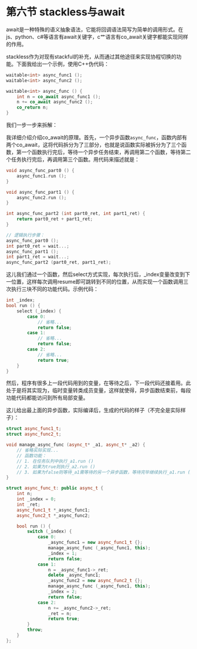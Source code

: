 # 第六节 stackless与await

await是一种特殊的语义抽象语法，它能将回调语法简写为简单的调用形式。在js、python、c#等语言有await关键字，c艹语言有co_await关键字都能实现同样的作用。

stackless作为对现有stackful的补充，从而通过其他途径来实现协程切换的功能。下面我给出一个示例，使用C++伪代码：

```cpp
waitable<int> async_func1 ();
waitable<int> async_func2 ();

waitable<int> async_func () {
    int n = co_await async_func1 ();
    n += co_await async_func2 ();
    co_return n;
}
```

我们一步一步来拆解：

我详细介绍介绍co_await的原理。首先，一个异步函数`async_func`，函数内部有两个co_await，这将代码拆分为了三部分，也就是说函数实际被拆分为了三个函数，第一个函数执行完后，等待一个异步任务结束，再调用第二个函数，等待第二个任务执行完后，再调用第三个函数。用代码来描述就是：

```cpp
void async_func_part0 () {
    async_func1.run ();
}

void async_func_part1 () {
    async_func2.run ();
}

int async_func_part2 (int part0_ret, int part1_ret) {
    return part0_ret + part1_ret;
}

// 逻辑执行步骤：
async_func_part0 ();
int part0_ret = wait...;
async_func_part1 ();
int part1_ret = wait...;
async_func_part2 (part0_ret, part1_ret);
```

这儿我们通过一个函数，然后select方式实现，每次执行后，_index变量改变到下一位置，这样每次调用resume即可跳转到不同的位置，从而实现一个函数调用三次执行三块不同的功能代码。示例代码：

```cpp
int _index;
bool run () {
    select (_index) {
        case 0:
            // 省略...
            return false;
        case 1:
            // 省略...
            return false;
        case 2:
            // 省略...
            return true;
    }
}
```

然后，程序有很多上一段代码用到的变量，在等待之后，下一段代码还接着用。此处于是将其实现为，临时变量转类成员变量，这样就使得，异步函数结束前，每段功能代码都能访问到所有局部变量。

这儿给出最上面的异步函数，实际编译后，生成的代码的样子（不完全是实际样子）：

```cpp
struct async_func1_t;
struct async_func2_t;

void manage_async_func (async_t* _a1, async_t* _a2) {
    // 省略实际实现...
    // 函数功能：
    // 1. 在任务队列中执行_a1.run ()
    // 2. 如果为true则执行_a2.run ()
    // 3. 如果为false则等待_a1需等待的另一个异步函数，等待完毕继续执行_a1.run ()，重复这一步，直至返回true后执行_a2.run ()
}

struct async_func_t: public async_t {
    int n;
    int _index = 0;
    int _ret;
    async_func1_t *_async_func1;
    async_func2_t *_async_func2;

    bool run () {
        switch (_index) {
            case 0:
                _async_func1 = new async_func1_t {};
                manage_async_func (_async_func1, this);
                _index = 1;
                return false;
            case 1:
                n = _async_func1->_ret;
                delete _async_func1;
                _async_func2 = new async_func2_t {};
                manage_async_func (_async_func1, this);
                _index = 2;
                return false;
            case 2:
                n += _async_func2->_ret;
                _ret = n;
                return true;
        }
        throw;
    }
};
```
